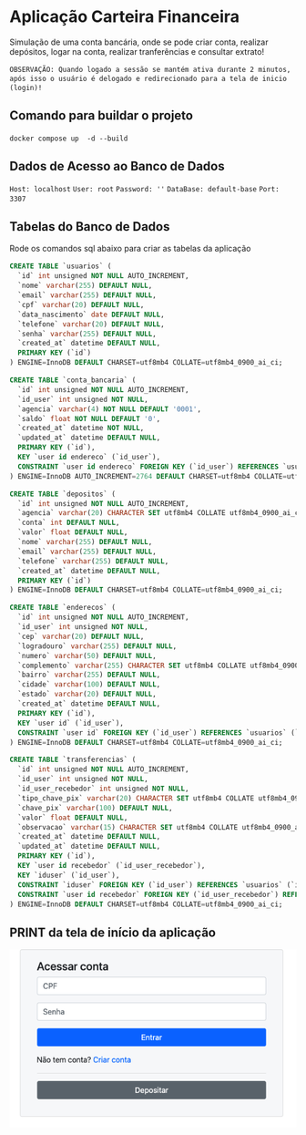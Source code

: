 # Aplicação Carteira Financeira
Simulação de uma conta bancária, onde se pode criar conta, realizar depósitos, logar na conta, realizar tranferências e consultar extrato!

```table
OBSERVAÇÃO: Quando logado a sessão se mantém ativa durante 2 minutos, após isso o usuário é delogado e redirecionado para a tela de inicio (login)!
```

## Comando para buildar o projeto
`docker compose up  -d --build`

## Dados de Acesso ao Banco de Dados
`Host: localhost`
`User: root`
`Password: ''`
`DataBase: default-base`
`Port: 3307`

## Tabelas do Banco de Dados
Rode os comandos sql abaixo para criar as tabelas da aplicação

```sql
CREATE TABLE `usuarios` (
  `id` int unsigned NOT NULL AUTO_INCREMENT,
  `nome` varchar(255) DEFAULT NULL,
  `email` varchar(255) DEFAULT NULL,
  `cpf` varchar(20) DEFAULT NULL,
  `data_nascimento` date DEFAULT NULL,
  `telefone` varchar(20) DEFAULT NULL,
  `senha` varchar(255) DEFAULT NULL,
  `created_at` datetime DEFAULT NULL,
  PRIMARY KEY (`id`)
) ENGINE=InnoDB DEFAULT CHARSET=utf8mb4 COLLATE=utf8mb4_0900_ai_ci;
```

```sql
CREATE TABLE `conta_bancaria` (
  `id` int unsigned NOT NULL AUTO_INCREMENT,
  `id_user` int unsigned NOT NULL,
  `agencia` varchar(4) NOT NULL DEFAULT '0001',
  `saldo` float NOT NULL DEFAULT '0',
  `created_at` datetime NOT NULL,
  `updated_at` datetime DEFAULT NULL,
  PRIMARY KEY (`id`),
  KEY `user id endereco` (`id_user`),
  CONSTRAINT `user id endereco` FOREIGN KEY (`id_user`) REFERENCES `usuarios` (`id`)
) ENGINE=InnoDB AUTO_INCREMENT=2764 DEFAULT CHARSET=utf8mb4 COLLATE=utf8mb4_0900_ai_ci;
```

```sql
CREATE TABLE `depositos` (
  `id` int unsigned NOT NULL AUTO_INCREMENT,
  `agencia` varchar(20) CHARACTER SET utf8mb4 COLLATE utf8mb4_0900_ai_ci DEFAULT NULL,
  `conta` int DEFAULT NULL,
  `valor` float DEFAULT NULL,
  `nome` varchar(255) DEFAULT NULL,
  `email` varchar(255) DEFAULT NULL,
  `telefone` varchar(255) DEFAULT NULL,
  `created_at` datetime DEFAULT NULL,
  PRIMARY KEY (`id`)
) ENGINE=InnoDB DEFAULT CHARSET=utf8mb4 COLLATE=utf8mb4_0900_ai_ci;
```

```sql
CREATE TABLE `enderecos` (
  `id` int unsigned NOT NULL AUTO_INCREMENT,
  `id_user` int unsigned NOT NULL,
  `cep` varchar(20) DEFAULT NULL,
  `logradouro` varchar(255) DEFAULT NULL,
  `numero` varchar(50) DEFAULT NULL,
  `complemento` varchar(255) CHARACTER SET utf8mb4 COLLATE utf8mb4_0900_ai_ci DEFAULT NULL,
  `bairro` varchar(255) DEFAULT NULL,
  `cidade` varchar(100) DEFAULT NULL,
  `estado` varchar(20) DEFAULT NULL,
  `created_at` datetime DEFAULT NULL,
  PRIMARY KEY (`id`),
  KEY `user id` (`id_user`),
  CONSTRAINT `user id` FOREIGN KEY (`id_user`) REFERENCES `usuarios` (`id`)
) ENGINE=InnoDB DEFAULT CHARSET=utf8mb4 COLLATE=utf8mb4_0900_ai_ci;
```

```sql
CREATE TABLE `transferencias` (
  `id` int unsigned NOT NULL AUTO_INCREMENT,
  `id_user` int unsigned NOT NULL,
  `id_user_recebedor` int unsigned NOT NULL,
  `tipo_chave_pix` varchar(20) CHARACTER SET utf8mb4 COLLATE utf8mb4_0900_ai_ci DEFAULT NULL,
  `chave_pix` varchar(100) DEFAULT NULL,
  `valor` float DEFAULT NULL,
  `observacao` varchar(15) CHARACTER SET utf8mb4 COLLATE utf8mb4_0900_ai_ci DEFAULT NULL,
  `created_at` datetime DEFAULT NULL,
  `updated_at` datetime DEFAULT NULL,
  PRIMARY KEY (`id`),
  KEY `user id recebedor` (`id_user_recebedor`),
  KEY `iduser` (`id_user`),
  CONSTRAINT `iduser` FOREIGN KEY (`id_user`) REFERENCES `usuarios` (`id`),
  CONSTRAINT `user id recebedor` FOREIGN KEY (`id_user_recebedor`) REFERENCES `usuarios` (`id`)
) ENGINE=InnoDB DEFAULT CHARSET=utf8mb4 COLLATE=utf8mb4_0900_ai_ci;
```

## PRINT da tela de início da aplicação
![alt text](image.png)